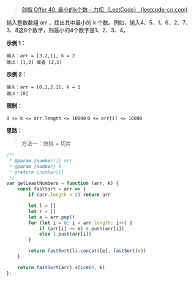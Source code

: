> [剑指 Offer 40. 最小的k个数 - 力扣（LeetCode） (leetcode-cn.com)](https://leetcode-cn.com/problems/zui-xiao-de-kge-shu-lcof/)

输入整数数组 arr ，找出其中最小的 k 个数。例如，输入4、5、1、6、2、7、3、8这8个数字，则最小的4个数字是1、2、3、4。

 

**示例 1：**

```
输入：arr = [3,2,1], k = 2
输出：[1,2] 或者 [2,1]
```



**示例 2：**

```
输入：arr = [0,1,2,1], k = 1
输出：[0]
```



**限制：**

`0 <= k <= arr.length <= 10000`
`0 <= arr[i] <= 10000`



**思路：**

> 方法一：快排 + 切片

```js
/**
 * @param {number[]} arr
 * @param {number} k
 * @return {number[]}
 */
var getLeastNumbers = function (arr, k) {
    const fastSort = arr => {
        if (arr.length < 2) return arr

        let l = []
        let r = []
        let e = arr.pop()
        for (let i = 0; i < arr.length; i++) {
            if (arr[i] >= e) r.push(arr[i])
            else l.push(arr[i])
        }

        return fastSort(l).concat([e], fastSort(r))
    }

    return fastSort(arr).slice(0, k)
};
```
